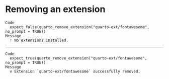 # Removing an extension

    Code
      expect_false(quarto_remove_extension("quarto-ext/fontawesome", no_prompt = TRUE))
    Message
      ! No extensions installed.

---

    Code
      expect_true(quarto_remove_extension("quarto-ext/fontawesome", no_prompt = TRUE))
    Message
      v Extension `quarto-ext/fontawesome` successfully removed.

